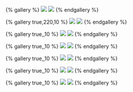 {% gallery %}
![](https://obsidian-1322827540.cos.ap-guangzhou.myqcloud.com/img/Screenshot_2025_0314_112626.png)
![](https://obsidian-1322827540.cos.ap-guangzhou.myqcloud.com/img/Screenshot_2025_0314_112650.png)
{% endgallery %}

{% gallery true,220,10 %}
![](https://obsidian-1322827540.cos.ap-guangzhou.myqcloud.com/img/Screenshot_2025_0314_112702.png)
![](https://obsidian-1322827540.cos.ap-guangzhou.myqcloud.com/img/Screenshot_2025_0314_112740.png)
{% endgallery %}

{% gallery true,,10 %}
![](https://obsidian-1322827540.cos.ap-guangzhou.myqcloud.com/img/Screenshot_2025_0314_112758.png)
![](https://obsidian-1322827540.cos.ap-guangzhou.myqcloud.com/img/Screenshot_2025_0314_112813.png)
{% endgallery %}

{% gallery true,,10 %}
![](https://obsidian-1322827540.cos.ap-guangzhou.myqcloud.com/img/Screenshot_2025_0314_112830.png)
![](https://obsidian-1322827540.cos.ap-guangzhou.myqcloud.com/img/Screenshot_2024_1123_155735.png)
{% endgallery %}

{% gallery true,,10 %}
![](https://obsidian-1322827540.cos.ap-guangzhou.myqcloud.com/img/Screenshot_2024_1123_155721.png)
![](https://obsidian-1322827540.cos.ap-guangzhou.myqcloud.com/img/Screenshot_2024_1123_160224.png)
{% endgallery %}

{% gallery true,,10 %}
![](https://obsidian-1322827540.cos.ap-guangzhou.myqcloud.com/img/Screenshot_2024_1123_155951.png)
![](https://obsidian-1322827540.cos.ap-guangzhou.myqcloud.com/img/Screenshot_2024_1123_155921.png)
{% endgallery %}

{% gallery true,,10 %}
![](https://obsidian-1322827540.cos.ap-guangzhou.myqcloud.com/img/Screenshot_2024_1123_155818.png)
![](https://obsidian-1322827540.cos.ap-guangzhou.myqcloud.com/img/%E6%AC%A2%E8%BF%8E%E5%A4%A7%E5%B0%8F%E5%A7%90.jpg)
{% endgallery %}

